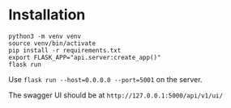 # Installation

```
python3 -m venv venv
source venv/bin/activate
pip install -r requirements.txt
export FLASK_APP="api.server:create_app()"
flask run
```
Use `flask run --host=0.0.0.0 --port=5001` on the server.

The swagger UI should be at `http://127.0.0.1:5000/api/v1/ui/`
